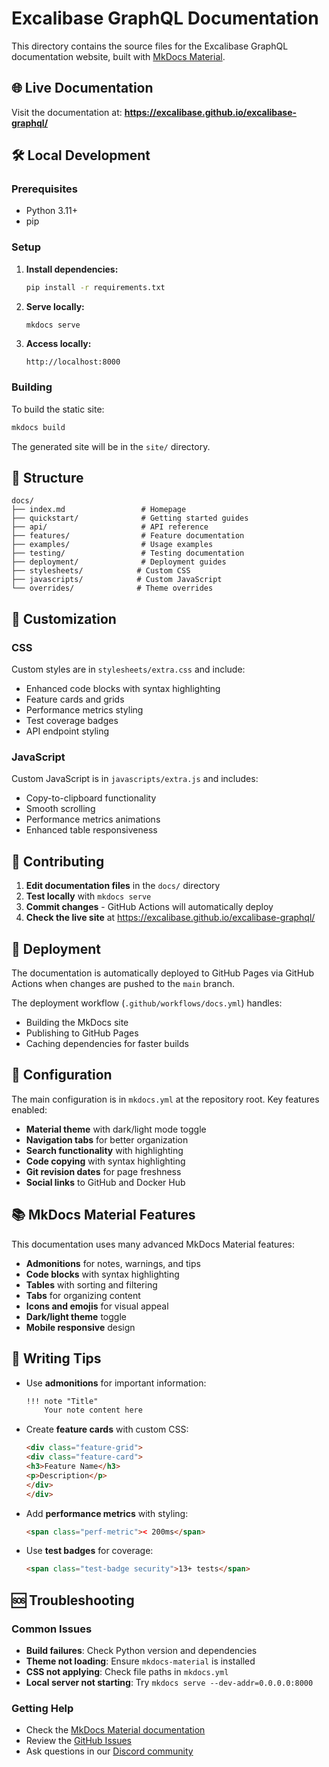 # Excalibase GraphQL Documentation

This directory contains the source files for the Excalibase GraphQL documentation website, built with [MkDocs Material](https://squidfunk.github.io/mkdocs-material/).

## 🌐 Live Documentation

Visit the documentation at: **https://excalibase.github.io/excalibase-graphql/**

## 🛠️ Local Development

### Prerequisites

- Python 3.11+
- pip

### Setup

1. **Install dependencies:**
   ```bash
   pip install -r requirements.txt
   ```

2. **Serve locally:**
   ```bash
   mkdocs serve
   ```

3. **Access locally:**
   ```
   http://localhost:8000
   ```

### Building

To build the static site:

```bash
mkdocs build
```

The generated site will be in the `site/` directory.

## 📁 Structure

```
docs/
├── index.md                 # Homepage
├── quickstart/              # Getting started guides
├── api/                     # API reference
├── features/                # Feature documentation
├── examples/                # Usage examples
├── testing/                 # Testing documentation
├── deployment/              # Deployment guides
├── stylesheets/            # Custom CSS
├── javascripts/            # Custom JavaScript
└── overrides/              # Theme overrides
```

## 🎨 Customization

### CSS

Custom styles are in `stylesheets/extra.css` and include:

- Enhanced code blocks with syntax highlighting
- Feature cards and grids
- Performance metrics styling
- Test coverage badges
- API endpoint styling

### JavaScript

Custom JavaScript is in `javascripts/extra.js` and includes:

- Copy-to-clipboard functionality
- Smooth scrolling
- Performance metrics animations
- Enhanced table responsiveness

## 📝 Contributing

1. **Edit documentation files** in the `docs/` directory
2. **Test locally** with `mkdocs serve`
3. **Commit changes** - GitHub Actions will automatically deploy
4. **Check the live site** at https://excalibase.github.io/excalibase-graphql/

## 🚀 Deployment

The documentation is automatically deployed to GitHub Pages via GitHub Actions when changes are pushed to the `main` branch.

The deployment workflow (`.github/workflows/docs.yml`) handles:

- Building the MkDocs site
- Publishing to GitHub Pages
- Caching dependencies for faster builds

## 🔧 Configuration

The main configuration is in `mkdocs.yml` at the repository root. Key features enabled:

- **Material theme** with dark/light mode toggle
- **Navigation tabs** for better organization
- **Search functionality** with highlighting
- **Code copying** with syntax highlighting
- **Git revision dates** for page freshness
- **Social links** to GitHub and Docker Hub

## 📚 MkDocs Material Features

This documentation uses many advanced MkDocs Material features:

- **Admonitions** for notes, warnings, and tips
- **Code blocks** with syntax highlighting
- **Tables** with sorting and filtering
- **Tabs** for organizing content
- **Icons and emojis** for visual appeal
- **Dark/light theme** toggle
- **Mobile responsive** design

## 🎯 Writing Tips

- Use **admonitions** for important information:
  ```markdown
  !!! note "Title"
      Your note content here
  ```

- Create **feature cards** with custom CSS:
  ```html
  <div class="feature-grid">
  <div class="feature-card">
  <h3>Feature Name</h3>
  <p>Description</p>
  </div>
  </div>
  ```

- Add **performance metrics** with styling:
  ```html
  <span class="perf-metric">< 200ms</span>
  ```

- Use **test badges** for coverage:
  ```html
  <span class="test-badge security">13+ tests</span>
  ```

## 🆘 Troubleshooting

### Common Issues

- **Build failures**: Check Python version and dependencies
- **Theme not loading**: Ensure `mkdocs-material` is installed
- **CSS not applying**: Check file paths in `mkdocs.yml`
- **Local server not starting**: Try `mkdocs serve --dev-addr=0.0.0.0:8000`

### Getting Help

- Check the [MkDocs Material documentation](https://squidfunk.github.io/mkdocs-material/)
- Review the [GitHub Issues](https://github.com/excalibase/excalibase-graphql/issues)
- Ask questions in our [Discord community](https://discord.gg/excalibase) 
